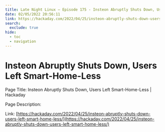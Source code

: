 ```yaml
---
title: Late Night Linux – Episode 175 - Insteon Abruptly Shuts Down, Users Left Smart-Home-Less
date: 02/05/2022 20:56:11
link: https://hackaday.com/2022/04/25/insteon-abruptly-shuts-down-users-left-smart-home-less/
search:
  exclude: true
hide:
  - toc
  - navigation
---
```


# Insteon Abruptly Shuts Down, Users Left Smart-Home-Less

Page Title: Insteon Abruptly Shuts Down, Users Left Smart-Home-Less | Hackaday

Page Description:  

Link: [https://hackaday.com/2022/04/25/insteon-abruptly-shuts-down-users-left-smart-home-less/](https://hackaday.com/2022/04/25/insteon-abruptly-shuts-down-users-left-smart-home-less/)